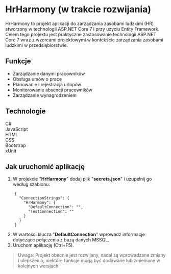 # HrHarmony (w trakcie rozwijania)

HrHarmony to projekt aplikacji do zarządzania zasobami ludzkimi (HR) stworzony w technologii ASP.NET Core 7 i przy użyciu Entity Framework. 
Celem tego projektu jest praktyczne zastosowanie technologii ASP.NET Core 7 wraz z wzorcami projektowymi w kontekście zarządzania zasobami ludzkimi w przedsiębiorstwie.

## Funkcje

- Zarządzanie danymi pracowników  
- Obsługa umów o pracę  
- Planowanie i rejestracja urlopów  
- Monitorowanie absencji pracowników  
- Zarządzanie wynagrodzeniem  

## Technologie

C#  
JavaScript  
HTML  
CSS  
Bootstrap  
xUnit  

## Jak uruchomić aplikację

1. W projekcie "**HrHarmony**" dodaj plik "**secrets.json**" i uzupełnij go według szablonu:  
```  
	{
	  "ConnectionStrings": {
		"HrHarmony": {
		  "DefaultConnection": "",
		  "TestConnection": ""
		}
	  }
	}
```
2. W wartości klucza "**DefaultConnection**" wprowadź informacje dotyczące połączenia z bazą danych MSSQL.  
3. Uruchom aplikację (Ctrl+F5).  


> Uwaga: Projekt obecnie jest rozwijany, nadal są wprowadzane zmiany i ulepszenia, niektóre funkcje mogą być dodawane lub zmieniane w kolejnych wersjach.
